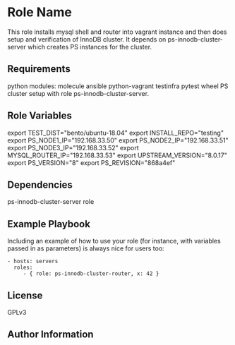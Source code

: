 Role Name
=========

This role installs mysql shell and router into vagrant instance and then does
setup and verification of InnoDB cluster.
It depends on ps-innodb-cluster-server which creates PS instances for the cluster.

Requirements
------------

python modules: molecule ansible python-vagrant testinfra pytest wheel
PS cluster setup with role ps-innodb-cluster-server.

Role Variables
--------------

export TEST_DIST="bento/ubuntu-18.04"
export INSTALL_REPO="testing"
export PS_NODE1_IP="192.168.33.50"
export PS_NODE2_IP="192.168.33.51"
export PS_NODE3_IP="192.168.33.52"
export MYSQL_ROUTER_IP="192.168.33.53"
export UPSTREAM_VERSION="8.0.17"
export PS_VERSION="8"
export PS_REVISION="868a4ef"

Dependencies
------------

ps-innodb-cluster-server role

Example Playbook
----------------

Including an example of how to use your role (for instance, with variables
passed in as parameters) is always nice for users too:

    - hosts: servers
      roles:
         - { role: ps-innodb-cluster-router, x: 42 }

License
-------

GPLv3

Author Information
------------------


